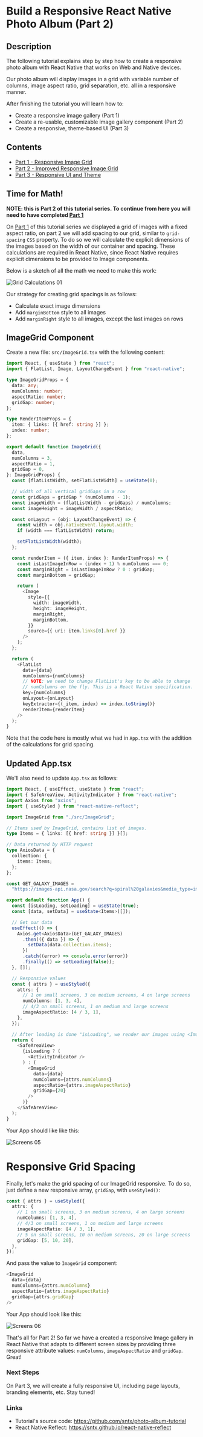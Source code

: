 # Build a Responsive React Native Photo Album (Part 2)

## Description

The following tutorial explains step by step how to create a responsive photo album with React Native that works on Web and Native devices.

Our photo album will display images in a grid with variable number of columns, image aspect ratio, grid separation, etc. all in a responsive manner.

After finishing the tutorial you will learn how to:

- Create a responsive image gallery (Part 1)
- Create a re-usable, customizable image gallery component (Part 2)
- Create a responsive, theme-based UI (Part 3)

## Contents

- [Part 1 - Responsive Image Grid](./PART1.md)
- [Part 2 - Improved Responsive Image Grid](./PART2.md)
- [Part 3 - Responsive UI and Theme](./PART3.md)

## Time for Math!

**NOTE: this is Part 2 of this tutorial series. To continue from here you will need to have completed [Part 1](./PART1.md)**

On [Part 1](./PART1.md) of this tutorial series we displayed a grid of images with a fixed aspect ratio, on part 2 we will add spacing to our grid, similar to `grid-spacing` `CSS` property. To do so we will calculate the explicit dimensions of the images based on the width of our container and spacing. These calculations are required in React Native, since React Native requires explicit dimensions to be provided to Image components.

Below is a sketch of all the math we need to make this work:

![Grid Calculations 01](https://github.com/sntx/photo-album-tutorial/raw/master/docs/images/grid-calculations-01.jpg)

Our strategy for creating grid spacings is as follows:

- Calculate exact image dimensions
- Add `marginBottom` style to all images
- Add `marginRight` style to all images, except the last images on rows

## ImageGrid Component

Create a new file: `src/ImageGrid.tsx` with the following content:

```typescript
import React, { useState } from "react";
import { FlatList, Image, LayoutChangeEvent } from "react-native";

type ImageGridProps = {
  data: any;
  numColumns: number;
  aspectRatio: number;
  gridGap: number;
};

type RenderItemProps = {
  item: { links: [{ href: string }] };
  index: number;
};

export default function ImageGrid({
  data,
  numColumns = 3,
  aspectRatio = 1,
  gridGap = 0,
}: ImageGridProps) {
  const [flatListWidth, setFlatListWidth] = useState(0);

  // width of all vertical gridGaps in a row
  const gridGaps = gridGap * (numColumns - 1);
  const imageWidth = (flatListWidth - gridGaps) / numColumns;
  const imageHeight = imageWidth / aspectRatio;

  const onLayout = (obj: LayoutChangeEvent) => {
    const width = obj.nativeEvent.layout.width;
    if (width === flatListWidth) return;

    setFlatListWidth(width);
  };

  const renderItem = ({ item, index }: RenderItemProps) => {
    const isLastImageInRow = (index + 1) % numColumns === 0;
    const marginRight = isLastImageInRow ? 0 : gridGap;
    const marginBottom = gridGap;

    return (
      <Image
        style={{
          width: imageWidth,
          height: imageHeight,
          marginRight,
          marginBottom,
        }}
        source={{ uri: item.links[0].href }}
      />
    );
  };

  return (
    <FlatList
      data={data}
      numColumns={numColumns}
      // NOTE: we need to change FlatList's key to be able to change
      // numColumns on the fly. This is a React Native specification.
      key={numColumns}
      onLayout={onLayout}
      keyExtractor={(_item, index) => index.toString()}
      renderItem={renderItem}
    />
  );
}
```

Note that the code here is mostly what we had in `App.tsx` with the addition of the calculations for grid spacing.

## Updated App.tsx

We'll also need to update `App.tsx` as follows:

```typescript
import React, { useEffect, useState } from "react";
import { SafeAreaView, ActivityIndicator } from "react-native";
import Axios from "axios";
import { useStyled } from "react-native-reflect";

import ImageGrid from "./src/ImageGrid";

// Items used by ImageGrid, contains list of images.
type Items = { links: [{ href: string }] }[];

// Data returned by HTTP request
type AxiosData = {
  collection: {
    items: Items;
  };
};

const GET_GALAXY_IMAGES =
  "https://images-api.nasa.gov/search?q=spiral%20galaxies&media_type=image";

export default function App() {
  const [isLoading, setLoading] = useState(true);
  const [data, setData] = useState<Items>([]);

  // Get our data
  useEffect(() => {
    Axios.get<AxiosData>(GET_GALAXY_IMAGES)
      .then(({ data }) => {
        setData(data.collection.items);
      })
      .catch((error) => console.error(error))
      .finally(() => setLoading(false));
  }, []);

  // Responsive values
  const { attrs } = useStyled({
    attrs: {
      // 1 on small screens, 3 on medium screens, 4 on large screens
      numColumns: [1, 3, 4],
      // 4/3 on small screens, 1 on medium and large screens
      imageAspectRatio: [4 / 3, 1],
    },
  });

  // After loading is done "isLoading", we render our images using <ImageGrid/>
  return (
    <SafeAreaView>
      {isLoading ? (
        <ActivityIndicator />
      ) : (
        <ImageGrid
          data={data}
          numColumns={attrs.numColumns}
          aspectRatio={attrs.imageAspectRatio}
          gridGap={20}
        />
      )}
    </SafeAreaView>
  );
}
```

Your App should like like this:

![Screens 05](https://github.com/sntx/photo-album-tutorial/raw/master/docs/screenshots/screens-05.jpg)


# Responsive Grid Spacing

Finally, let's make the grid spacing of our ImageGrid responsive. To do so, just define a new responsive array, `gridGap`, with `useStyled()`:

```typescript
const { attrs } = useStyled({
  attrs: {
    // 1 on small screens, 3 on medium screens, 4 on large screens
    numColumns: [1, 3, 4],
    // 4/3 on small screens, 1 on medium and large screens
    imageAspectRatio: [4 / 3, 1],
    // 5 on small screens, 10 on medium screens, 20 on large screens
    gridGap: [5, 10, 20],
  },
});
```

And pass the value to `ImageGrid` component:

```typescript
<ImageGrid
  data={data}
  numColumns={attrs.numColumns}
  aspectRatio={attrs.imageAspectRatio}
  gridGap={attrs.gridGap}
/>
```

Your App should look like this:

![Screens 06](https://github.com/sntx/photo-album-tutorial/raw/master/docs/screenshots/screens-06.jpg)

That's all for Part 2! So far we have a created a responsive Image gallery in React Native that adapts to different screen sizes by providing three responsive attribute values: `numColumns`, `imageAspectRatio` and `gridGap`. Great!

### Next Steps

On Part 3, we will create a fully responsive UI, including page layouts, branding elements, etc. Stay tuned!

### Links

- Tutorial's source code: https://github.com/sntx/photo-album-tutorial
- React Native Reflect: https://sntx.github.io/react-native-reflect
